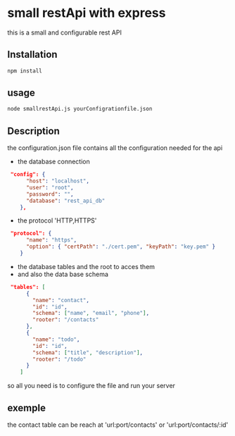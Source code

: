 # small restApi with express

this is a small and configurable rest API

## Installation

```bash
npm install
```

## usage

```bash
node smallrestApi.js yourConfigrationfile.json
```

## Description

the configuration.json file contains all the configuration needed for the api

- the database connection

```json
 "config": {
      "host": "localhost",
      "user": "root",
      "password": "",
      "database": "rest_api_db"
    },
```

- the protocol 'HTTP,HTTPS'

```json
 "protocol": {
      "name": "https",
      "option": { "certPath": "./cert.pem", "keyPath": "key.pem" }
    }
```

- the database tables and the root to acces them
- and also the data base schema

```json
 "tables": [
      {
        "name": "contact",
        "id": "id",
        "schema": ["name", "email", "phone"],
        "rooter": "/contacts"
      },
      {
        "name": "todo",
        "id": "id",
        "schema": ["title", "description"],
        "rooter": "/todo"
      }
    ]
```

so all you need is to configure the file and run your server

## exemple

the contact table can be reach at 'url:port/contacts' or 'url:port/contacts/:id'
